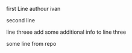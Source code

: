 first Line
authour ivan


second line 

line threee add some additional info to line three

some line from repo
